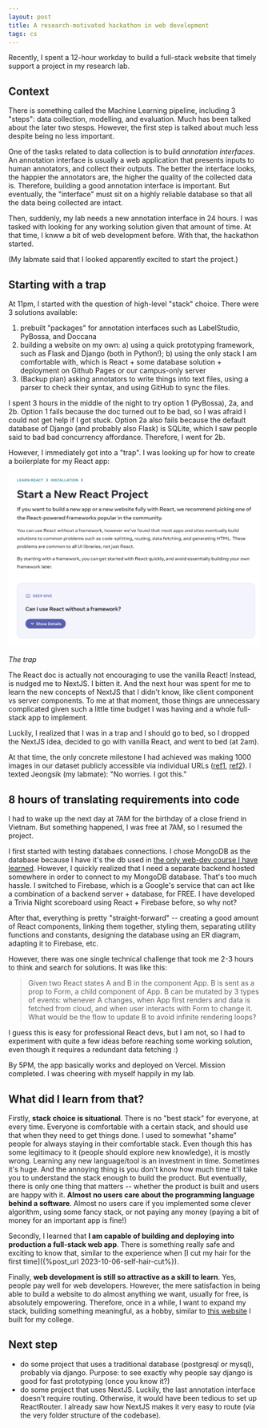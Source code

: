 ```yaml
---
layout: post
title: A research-motivated hackathon in web development
tags: cs
---
```



Recently, I spent a 12-hour workday to build a full-stack website that timely support a project in my research lab.

## Context

There is something called the Machine Learning pipeline, including 3 "steps": data collection, modelling, and evaluation. Much has been talked about the later two stesps. However, the first step is talked about much less despite being no less important. 

One of the tasks related to data collection is to build *annotation interfaces*. An annotation interface is usually a web application that presents inputs to human annotators, and collect their outputs. The better the interface looks, the happier the annotators are, the higher the quality of the collected data is. Therefore, building a good annotation interface is important. But eventually, the "interface" must sit on a highly reliable database so that all the data being collected are intact.

Then, suddenly, my lab needs a new annotation interface in 24 hours. I was tasked with looking for any working solution given that amount of time. At that time, I knww a bit of web development before. With that, the hackathon started. 

(My labmate said that I looked apparently excited to start the project.)

## Starting with a trap

At 11pm, I started with the question of high-level "stack" choice. There were 3 solutions available:
1. prebuilt "packages" for annotation interfaces such as LabelStudio, PyBossa, and Doccana
2. building a website on my own:
    a) using a quick prototyping framework, such as Flask and Django (both in Python!); 
    b) using the only stack I am comfortable with, which is React + some database solution + deployment on Github Pages or our campus-only server
3. (Backup plan) asking annotators to write things into text files, using a parser to check their syntax, and using GitHub to sync the files.

I spent 3 hours in the middle of the night to try option 1 (PyBossa), 2a, and 2b. Option 1 fails because the doc turned out to be bad, so I was afraid I could not get help if I got stuck. Option 2a also fails because the default database of Django (and probably also Flask) is SQLite, which I saw people said to bad bad concurrency affordance. Therefore, I went for 2b. 

However, I immediately got into a "trap". I was looking up for how to create a boilerplate for my React app:

![](/assets/react-framework.png)

*The trap*

The React doc is actually not encouraging to use the vanilla React! Instead, is nudged me to NextJS. I bitten it. And the next hour was spent for me to learn the new concepts of NextJS that I didn't know, like client component vs server components. To me at that moment, those things are unnecessary complicated given such a little time budget I was having and a whole full-stack app to implement.

Luckily, I realized that I was in a trap and I should go to bed, so I dropped the NextJS idea, decided to go with vanilla React, and went to bed (at 2am). 

At that time, the only concrete milestone I had achieved was making 1000 images in our dataset publicly accessible via individual URLs ([ref1](https://atlas.utdallas.edu/TDClient/30/Portal/KB/ArticleDet?ID=11), [ref2](https://stackoverflow.com/questions/18817744/change-all-files-and-folders-permissions-of-a-directory-to-644-755)). I texted Jeongsik (my labmate): "No worries. I got this."

## 8 hours of translating requirements into code

I had to wake up the next day at 7AM for the birthday of a close friend in Vietnam. But something happened, I was free at 7AM, so I resumed the project. 

I first started with testing databaes connections. I chose MongoDB as the database because I have it's the db used in [the only web-dev course I have learned](https://fullstackopen.com/en/). However, I quickly realized that I need a separate backend hosted somewhere in order to connect to my MongoDB database. That's too much hassle. I switched to Firebase, which is a Google's service that can act like a combination of a backend server + database, for FREE. I have developed a Trivia Night scoreboard using React + Firebase before, so why not?

After that, everything is pretty "straight-forward" -- creating a good amount of React components, linking them together, styling them, separating utility functions and constants, designing the database using an ER diagram, adapting it to Firebase, etc. 

However, there was one single technical challenge that took me 2-3 hours to think and search for solutions. It was like this:

> Given two React states A and B in the component App. B is sent as a prop to Form, a child component of App. B can be mutated by 3 types of events: whenever A changes, when App first renders and data is fetched from cloud, and when user interacts with Form to change it. What would be the flow to update B to avoid infinite rendering loops?

I guess this is easy for professional React devs, but I am not, so I had to experiment with quite a few ideas before reaching some working solution, even though it requires a redundant data fetching :) 

By 5PM, the app basically works and deployed on Vercel. Mission completed. I was cheering with myself happily in my lab.

## What did I learn from that?
Firstly, **stack choice is situational**. There is no "best stack" for everyone, at every time. Everyone is comfortable with a certain stack, and should use that when they need to get things done. I used to somewhat "shame" people for always staying in their comfortable stack. Even though this has some legitimacy to it (people should explore new knowledge), it is mostly wrong. Learning any new language/tool is an investment in time. Sometimes it's huge. And the annoying thing is you don't know how much time it'll take you to understand the stack enough to build the product. But eventually, there is only one thing that matters -- whether the product is built and users are happy with it. **Almost no users care about the programming language behind a software**. Almost no users care if you implemented some clever algorithm, using some fancy stack, or not paying any money (paying a bit of money for an important app is fine!)

Secondly, I learned that **I am capable of building and deploying into production a full-stack web app**. There is something really safe and exciting to know that, similar to the experience when [I cut my hair for the first time]({%post_url 2023-10-06-self-hair-cut%}).

Finally, **web development is still so attractive as a skill to learn**. Yes, people pay well for web developers. However, the mere satisfaction in being able to build a website to do almost anything we want, usually for free, is absolutely empowering. Therefore, once in a while, I want to expand my stack, building something meaningful, as a hobby, similar to [this website](https://npnkhoi.github.io/oneschedule/#/about) I built for my college.

## Next step
- do some project that uses a traditional database (postgresql or mysql), probably via django. Purpose: to see exactly why people say django is good for fast prototyping (once you know it?)
- do some project that uses NextJS. Luckily, the last annotation interface doesn't require routing. Otherwise, it would have been tedious to set up ReactRouter. I already saw how NextJS makes it very easy to route (via the very folder structure of the codebase).
    
